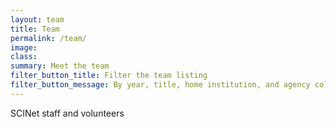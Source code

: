 ```yaml
---
layout: team
title: Team
permalink: /team/
image:
class:
summary: Meet the team
filter_button_title: Filter the team listing
filter_button_message: By year, title, home institution, and agency collaborator
---
```


SCINet staff and volunteers
